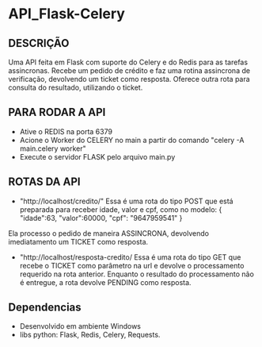 # API_Flask-Celery

## DESCRIÇÃO
Uma API feita em Flask com suporte do Celery e do Redis para as tarefas assincronas.
Recebe um pedido de crédito e faz uma rotina assincrona de verificação, devolvendo um ticket como resposta.
Oferece outra rota para consulta do resultado, utilizando o ticket.

## PARA RODAR A API
- Ative o REDIS na porta 6379
- Acione o Worker do CELERY no main a partir do comando "celery -A main.celery worker"
- Execute o servidor FLASK pelo arquivo main.py


## ROTAS DA API
- "http://localhost/credito/"
Essa é uma rota do tipo POST que está preparada para receber idade, valor e cpf, como no modelo:
{
    "idade":63,
    "valor":60000,
    "cpf": "9647959541"
}

Ela processo o pedido de maneira ASSINCRONA, devolvendo imediatamento um TICKET como resposta.


- "http://localhost/resposta-credito/
Essa é uma rota do tipo GET que recebe o TICKET como parâmetro na url e devolve o processamento requerido na rota anterior.
Enquanto o resultado do processamento não é entregue, a rota devolve PENDING como resposta.

## Dependencias
- Desenvolvido em ambiente Windows
- libs python: Flask, Redis, Celery, Requests.
